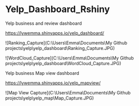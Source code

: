 # Yelp_Dashboard_Rshiny



Yelp business and review dashboard

<https://lywemma.shinyapps.io/yelp_dashboard/>

![Ranking_Capture](C:\Users\Emma\Documents\My Github projects\yelp\yelp_dashboard\Ranking_Capture.JPG)



![WordCloud_Capture](C:\Users\Emma\Documents\My Github projects\yelp\yelp_dashboard\WordCloud_Capture.JPG)

Yelp business Map view dashboard

<https://lywemma.shinyapps.io/yelp_mapview/>



![Map View Capture](C:\Users\Emma\Documents\My Github projects\yelp\yelp_map\Map_Capture.JPG)